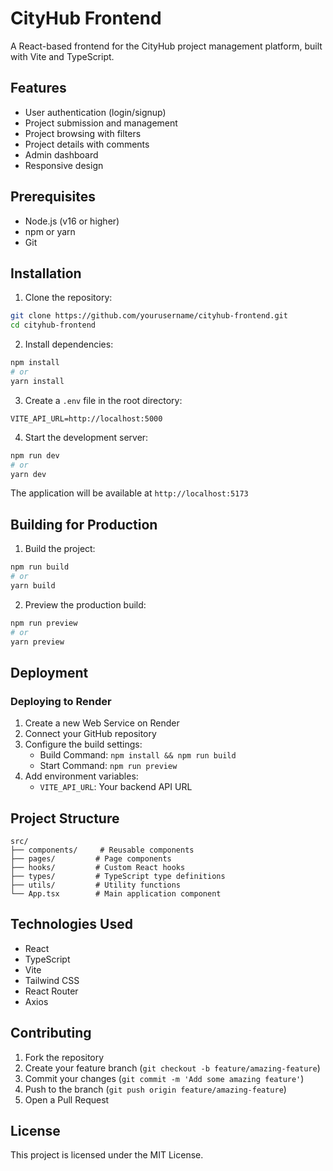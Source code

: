 # CityHub Frontend

A React-based frontend for the CityHub project management platform, built with Vite and TypeScript.

## Features

- User authentication (login/signup)
- Project submission and management
- Project browsing with filters
- Project details with comments
- Admin dashboard
- Responsive design

## Prerequisites

- Node.js (v16 or higher)
- npm or yarn
- Git

## Installation

1. Clone the repository:
```bash
git clone https://github.com/yourusername/cityhub-frontend.git
cd cityhub-frontend
```

2. Install dependencies:
```bash
npm install
# or
yarn install
```

3. Create a `.env` file in the root directory:
```env
VITE_API_URL=http://localhost:5000
```

4. Start the development server:
```bash
npm run dev
# or
yarn dev
```

The application will be available at `http://localhost:5173`

## Building for Production

1. Build the project:
```bash
npm run build
# or
yarn build
```

2. Preview the production build:
```bash
npm run preview
# or
yarn preview
```

## Deployment

### Deploying to Render

1. Create a new Web Service on Render
2. Connect your GitHub repository
3. Configure the build settings:
   - Build Command: `npm install && npm run build`
   - Start Command: `npm run preview`
4. Add environment variables:
   - `VITE_API_URL`: Your backend API URL

## Project Structure

```
src/
├── components/     # Reusable components
├── pages/         # Page components
├── hooks/         # Custom React hooks
├── types/         # TypeScript type definitions
├── utils/         # Utility functions
└── App.tsx        # Main application component
```

## Technologies Used

- React
- TypeScript
- Vite
- Tailwind CSS
- React Router
- Axios

## Contributing

1. Fork the repository
2. Create your feature branch (`git checkout -b feature/amazing-feature`)
3. Commit your changes (`git commit -m 'Add some amazing feature'`)
4. Push to the branch (`git push origin feature/amazing-feature`)
5. Open a Pull Request

## License

This project is licensed under the MIT License.
